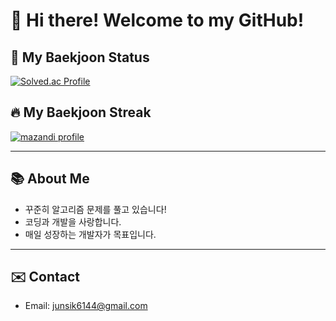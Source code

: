 # 👋 Hi there! Welcome to my GitHub!

## 🏅 My Baekjoon Status

[![Solved.ac Profile](http://mazassumnida.wtf/api/v2/generate_badge?boj=hjs6144)](https://solved.ac/profile/hjs6144)

## 🔥 My Baekjoon Streak

[![mazandi profile](http://mazandi.herokuapp.com/api?handle=hjs6144&theme=warm)](https://solved.ac/profile/hjs6144)

---

## 📚 About Me
- 꾸준히 알고리즘 문제를 풀고 있습니다!
- 코딩과 개발을 사랑합니다.
- 매일 성장하는 개발자가 목표입니다.

---

## ✉️ Contact
- Email: junsik6144@gmail.com
